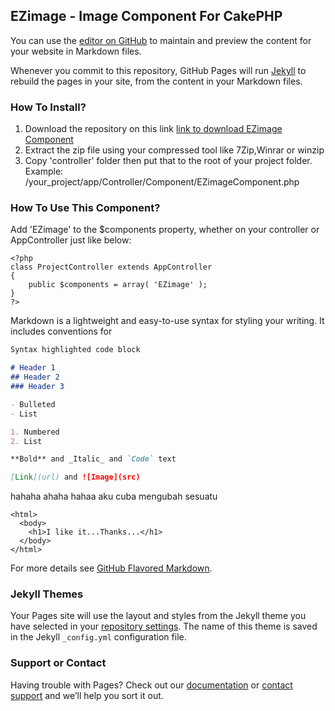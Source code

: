 ## EZimage - Image Component For CakePHP

You can use the [editor on GitHub](https://github.com/elmyrockers/EZImage/edit/master/README.md) to maintain and preview the content for your website in Markdown files.

Whenever you commit to this repository, GitHub Pages will run [Jekyll](https://jekyllrb.com/) to rebuild the pages in your site, from the content in your Markdown files.

### How To Install?

1. Download the repository on this link [link to download EZimage Component](https://github.com/elmyrockers/EZimage/archive/master.zip) 
2. Extract the zip file using your compressed tool like 7Zip,Winrar or winzip
3. Copy 'controller' folder then put that to the root of your project folder.
	Example: /your_project/app/Controller/Component/EZimageComponent.php

### How To Use This Component?

Add 'EZimage' to the $components property, whether on your controller or AppController just like below:
```
<?php
class ProjectController extends AppController
{
	public $components = array( 'EZimage' );
}
?>
```

Markdown is a lightweight and easy-to-use syntax for styling your writing. It includes conventions for

```markdown
Syntax highlighted code block

# Header 1
## Header 2
### Header 3

- Bulleted
- List

1. Numbered
2. List

**Bold** and _Italic_ and `Code` text

[Link](url) and ![Image](src)
```
hahaha ahaha hahaa aku cuba mengubah sesuatu
```
<html>
  <body>
    <h1>I like it...Thanks...</h1>
  </body>
</html>
```
For more details see [GitHub Flavored Markdown](https://guides.github.com/features/mastering-markdown/).

### Jekyll Themes

Your Pages site will use the layout and styles from the Jekyll theme you have selected in your [repository settings](https://github.com/elmyrockers/EZImage/settings). The name of this theme is saved in the Jekyll `_config.yml` configuration file.

### Support or Contact

Having trouble with Pages? Check out our [documentation](https://help.github.com/categories/github-pages-basics/) or [contact support](https://github.com/contact) and we’ll help you sort it out.
